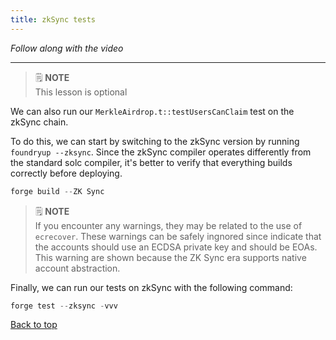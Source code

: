 ```yaml
---
title: zkSync tests
---
```


_Follow along with the video_

---

<a name="top"></a>

> 🗒️ **NOTE** <br>
> This lesson is optional

We can also run our `MerkleAirdrop.t::testUsersCanClaim` test on the zkSync chain.

To do this, we can start by switching to the zkSync version by running `foundryup --zksync`. Since the zkSync compiler operates differently from the standard solc compiler, it's better to verify that everything builds correctly before deploying.

```js
forge build --ZK Sync
```

> 🗒️ **NOTE** <br>
> If you encounter any warnings, they may be related to the use of `ecrecover`. These warnings can be safely ingnored since indicate that the accounts should use an ECDSA private key and should be EOAs. This warning are shown because the ZK Sync era supports native account abstraction.

Finally, we can run our tests on zkSync with the following command:

```js
forge test --zksync -vvv
```

[Back to top](#top)
